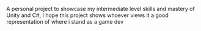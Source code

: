 A personal project to showcase my intermediate level skills and mastery of Unity and C#, I hope this project shows whoever views it a good representation of where i stand as a game dev
